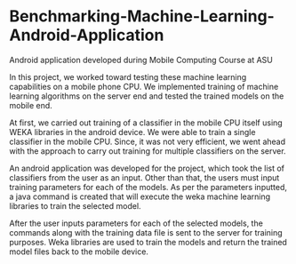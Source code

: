 # Benchmarking-Machine-Learning-Android-Application
Android application developed during Mobile Computing Course at ASU

In this project, we worked toward testing these machine learning capabilities on a mobile phone CPU. We implemented training of machine learning algorithms on the server end and tested the trained models on the mobile end. 
 
At first, we carried out training of a classifier in the mobile CPU itself using WEKA libraries in the android device. We were able to train a single classifier in the mobile CPU. Since, it was not very efficient, we went ahead with the approach to carry out training for multiple classifiers on the server. 
 
An android application was developed for the project, which took the list of classifiers from the user as an input. Other than that, the users must input training parameters for each of the models. As per the parameters inputted, a java command is created that will execute the weka machine learning libraries to train the selected model. 
 
After the user inputs parameters for each of the selected models, the commands along with the training data file is sent to the server for training purposes. Weka libraries are used to train the models and return the trained model files back to the mobile device. 
 
 
